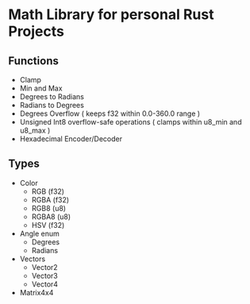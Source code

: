 # Math Library for personal Rust Projects

## Functions

- Clamp
- Min and Max
- Degrees to Radians
- Radians to Degrees
- Degrees Overflow ( keeps f32 within 0.0-360.0 range )
- Unsigned Int8 overflow-safe operations ( clamps within u8_min and u8_max )
- Hexadecimal Encoder/Decoder

## Types

- Color
  - RGB (f32)
  - RGBA (f32)
  - RGB8 (u8)
  - RGBA8 (u8)
  - HSV (f32)
- Angle enum
  - Degrees
  - Radians
- Vectors
  - Vector2
  - Vector3
  - Vector4
- Matrix4x4